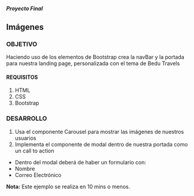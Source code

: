 ##### Proyecto Final
## Imágenes

### OBJETIVO
Haciendo uso de los elementos de Bootstrap crea la navBar y la portada para nuestra landing page, personalizada con el tema de Bedu Travels

#### REQUISITOS
1. HTML
1. CSS
1. Bootstrap

### DESARROLLO
1. Usa el componente Carousel para mostrar las imágenes de nuestros usuarios
1. Implementa el componente de modal dentro de nuestra portada como un call to action
*	Dentro del modal deberá  de haber un formulario con:
* Nombre
* Correo Electrónico  



__Nota:__ Este ejemplo se realiza en 10 mins o menos.

